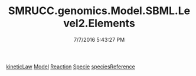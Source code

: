 ﻿---
title: SMRUCC.genomics.Model.SBML.Level2.Elements
date: 7/7/2016 5:43:27 PM
---

[kineticLaw](T-SMRUCC.genomics.Model.SBML.Level2.Elements.kineticLaw.html)
[Model](T-SMRUCC.genomics.Model.SBML.Level2.Elements.Model.html)
[Reaction](T-SMRUCC.genomics.Model.SBML.Level2.Elements.Reaction.html)
[Specie](T-SMRUCC.genomics.Model.SBML.Level2.Elements.Specie.html)
[speciesReference](T-SMRUCC.genomics.Model.SBML.Level2.Elements.speciesReference.html)
